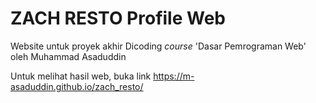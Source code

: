 # ZACH RESTO Profile Web
Website untuk proyek akhir Dicoding <i>course</i> 'Dasar Pemrograman Web' 
oleh Muhammad Asaduddin

Untuk melihat hasil web, buka link https://m-asaduddin.github.io/zach_resto/
